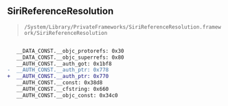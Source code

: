 ## SiriReferenceResolution

> `/System/Library/PrivateFrameworks/SiriReferenceResolution.framework/SiriReferenceResolution`

```diff

   __DATA_CONST.__objc_protorefs: 0x30
   __DATA_CONST.__objc_superrefs: 0x80
   __AUTH_CONST.__auth_got: 0x1bf8
-  __AUTH_CONST.__auth_ptr: 0x778
+  __AUTH_CONST.__auth_ptr: 0x770
   __AUTH_CONST.__const: 0x38d8
   __AUTH_CONST.__cfstring: 0x660
   __AUTH_CONST.__objc_const: 0x34c0

```
